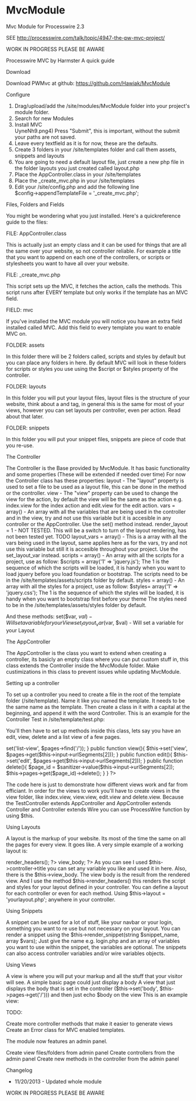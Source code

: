 MvcModule
=========

Mvc Module for Processwire 2.3



SEE http://processwire.com/talk/topic/4947-the-pw-mvc-project/  




WORK IN PROGRESS PLEASE BE AWARE

Processwire MVC by Harmster
A quick guide


Download

Download PWMvc at github: https://github.com/Hawiak/MvcModule

Configure

1) Drag/upload/add the /site/modules/MvcModule folder into your project's module folder.  
2) Search for new Modules  
3) Install MVC  
UyneNh9.png4) Press "Submit", this is important, without the submit your paths are not saved.  
5) Leave every textfield as it is for now, these are the defaults.  
6) Create 3 folders in your /site/templates folder and call them assets, snippets and layouts  
7) You are going to need a default layout file, just create a new php file in the folder layouts you just created called layout.php  
8) Place the AppController.class in your /site/templates  
9) Place the _create_mvc.php in your /site/templates  
10) Edit your /site/config.php and add the following line  
$config->appendTemplateFile = '_create_mvc.php';  


Files, Folders and Fields  

You might be wondering what you just installed. Here's a quickreference guide to the files:  

FILE: AppController.class  

This is actually just an empty class and it can be used for things that are all the same over your website, so not controller reliable. For example a title that you want to append on each one of the controllers, or scripts or stylesheets you want to have all over your website.   
  
FILE: _create_mvc.php  

This script sets up the MVC, it fetches the action, calls the methods. This script runs after EVERY template but only works if the template has an MVC field.   

FIELD: mvc

If you've installed the MVC module you will notice you have an extra field installed called MVC. Add this field to every template you want to enable MVC on.

FOLDER: assets

In this folder there will be 2 folders called, scripts and styles by default but you can place any folders in here. By default MVC will look in these folders for scripts or styles you use using the $script or $styles property of the controller.

FOLDER: layouts

In this folder you will put your layout files, layout files is the structure of your website, think about a <head> and <body> tag, in general this is the same for most of your views, however you can set layouts per controller, even per action. Read about that later.


FOLDER: snippets

In this folder you will put your snippet files, snippets are piece of code that you re-use.

The Controller

The Controller is the Base provided by MvcModule. It has basic functionality and some properties (These will be extended if needed over time)
For now the Controller class has these properties:
layout - The "layout" property is used to set a file to be used as a layout file, this can be done in the method or the controller.
view - The "view" property can be used to change the view for the action, by default the view will be the same as the action e.g. index.view for the index action and edit.view for the edit action.
vars = array() - An array with all the variables that are being used in the controller and in the view, try and not use this variable but it is accesible in any controller or the AppController. Use the set() method instead.
render_layout = 1 - NOT TESTED. This will be a switch to turn of the layout rendering, has not been tested yet. TODO
layout_vars = array() - This is a array with all the vars being used in the layout, same applies here as for the vars, try and not use this variable but still it is accesible throughout your project. Use the set_layout_var instead.
scripts = array() - An array with all the scripts for a project, use as follow: $scripts = array('1' => 'jquery.js'); The 1 is the sequence of which the scripts will be loaded, it is handy when you want to load jquery before you load foundation or bootstrap. The scripts need to be in the /site/templates/assets/scripts folder by default.
styles = array() - An array with all the styles for a project, use as follow: $styles= array('1' => 'jquery.css'); The 1 is the sequence of which the styles will be loaded, it is handy when you want to  bootstrap first before your theme The styles need to be in the /site/templates/assets/styles folder by default.

And these methods:
set($var, $val) - Will set a variable for your View
set_layout_var($var, $val) - Will set a variable for your Layout

The AppController

The AppController is the class you want to extend when creating a controller, its basicly an empty class where you can put custom stuff in, this class extends the Controller inside the MvcModule folder.
Make custimizations in this class to prevent issues while updating MvcModule.


Setting up a controller

To set up a controller you need to create a file in the root of the template folder (/site/template). Name it like you named the template. It needs to be the same name as the template. 
Then create a class in it with a capital at the beginning, and append it with the word Controller.
This is an example for the Controller Test in /site/template/test.php:
<?php
class TestController extends AppController{

}
?>
You'll then have to set up methods inside this class, lets say you have an edit, view, delete and a list view of a few pages.
<?php
class TestController extends AppController{
   public $title;

   public function index(){
      $this->set('list-view', $pages->find('/'));
   }
   public function view(){
      $this->set('view', $pages->get($this->input->urlSegments[2]));
   }
   public function edit(){
      $this->set('edit', $pages->get($this->input->urlSegments[2]));
   }
   public function delete(){
      $page_id = $sanitizer->value($this->input->urlSegments[2]);
      $this->pages->get($page_id)->delete();
   }
}
?>
The code here is just to demonstrate how different views work and far from efficiant.
In order for the views to work you'll have to create views in the view folder, like index.view, view.view, edit.view and delete.view.
Because the TestController extends AppController and AppController extends Controller and Controller extends Wire you can use ProcessWire function by using $this.

Using Layouts

A layout is the markup of your website. Its most of the time the same on all the pages for every view. It goes like. A very simple example of a working layout is:

<html>
   <head>
      <meta http-equiv="content-type" content="text/html; charset=utf-8" />
      <meta name="viewport" content="width=device-width, initial-scale=1.0, maximum-scale=1.0, user-scalable=no">
      <meta name="description" content="<?php echo $this->page->summary; ?>" />
      <meta name="generator" content="ProcessWire <?php echo $this->config->version; ?>" />
      <?php echo $this->render_headers(); ?>
      <title><?php echo $this->controller->title; ?></title>
    </head>
    <body>
       <?php echo $this->view_body; ?>
    </body>
</html>	
As you can see I used $this->controller->title you can set any variable you like and used it in here.
Also, there is the $this->view_body. The view body is the result from the rendered view. 
And I use the method $this->render_headers() this renders the script and styles for your layout defined in your controller. 
You can define a layout for each controller or even for each method. Using $this->layout = 'yourlayout.php'; anywhere in your controller.

Using Snippets

A snippet can be used for a lot of stuff, like your navbar or your login, something you want to re use but not necessary on your layout. You can render a snippet using the $this->render_snippet(string $snippet_name, array $vars); Just give the name e.g. login.php and an array of variables you want to use within the snippet, the variables are optional.
The snippets can also access controller variables and/or wire variables objects.

Using Views

A view is where you will put your markup and all the stuff that your visitor will see. A simple basic page could just display a body 
A view that just displays the body that is set in the controller ($this->set('body', $this->pages->get('/'))) and then just echo $body on the view
This is an example view:
<div>
   <?php echo $body; ?>
</div>


TODO:

 Create more controller methods that make it easier to generate views 
 Create an Error class for MVC enabled templates.

The module now features an admin panel.

 Create view files/folders from admin panel
 Create controllers from the admin panel
 Create new methods in the controller from the admin panel

Changelog

- 11/20/2013 - Updated whole module

WORK IN PROGRESS PLEASE BE AWARE
